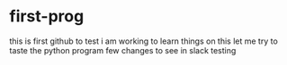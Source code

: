 # first-prog
this is first github to  test
i am working to learn things on this 
let me try to taste the  python program
few changes to see in slack
testing
